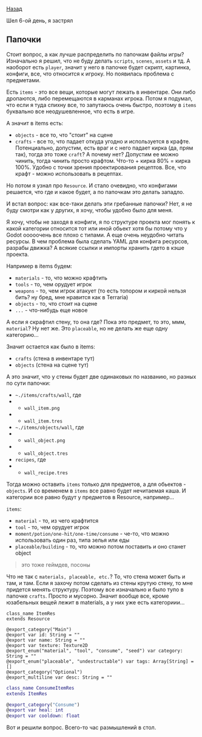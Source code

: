 [Назад](./README.md)

Шел 6-ой день, я застрял

## Папочки

Стоит вопрос, а как лучше распределить по папочкам файлы игры? Изначально я решил, что не буду делать `scripts`, `scenes`, `assets` и тд. А наоборот есть `player`, значит у него в папочке будет скрипт, картинка, конфиги, все, что относится к игроку. Но появилась проблема с предметами.

Есть `items` - это все вещи, которые могут лежать в инвентаре. Они либо дропаются, либо перемещаются в карманах игрока. Потом я подумал, что если я туда спихну все, то запутаюсь очень быстро, поэтому в `items` буквально все неодушевленное, что есть в игре.

А значит в items есть:

- `objects` - все то, что "стоит" на сцене
- `crafts` - все то, что падает откуда угодно и используется в крафте. Потенциально, допустим, есть враг и с него падает кирка (да, прям так), тогда это тоже `craft`? А почему нет? Допустим ее можно чинить, тогда чинить просто крафтом. Что-то + кирка 80% = кирка 100%. Удобно с точки зрения проектирования рецептов. Все, что крафт - можно использовать в рецептах.

Но потом я узнал про `Resource`. И стало очевидно, что конфигами решается, что где и какое будет, а по папочкам это делать западло.

И встал вопрос: как все-таки делать эти гребанные папочки? Нет, я не буду смотри как у других, я хочу, чтобы удобно было для меня.

Я хочу, чтобы не заходя в конфиги, я по структуре проекта мог понять к какой категории относится тот или иной обьект хотя бы потому что у Godot ооооочень все плохо с типами. А еще очень неудобно читать ресурсы. В чем проблема была сделать YAML для конфига ресурсов, разрабы движка? А всякие ссылки и импорты хранить гдето в кэше проекта.

Например в items будем:

- `materials` - то, что можно крафтить
- `tools` - то, чем орудует игрок
- `weapons` - то, чем игрок атакует (то есть топором и киркой нельзя бить? ну бред, мне нравится как в Terraria)
- `objects` - то, что стоит на сцене
- `...` - что-нибудь еще новое

А если я скрафтил стену, то она где? Пока это предмет, то это, ммм, `material`? Ну нет же. Это `placeable`, но не делать же еще одну категорию...

Значит остается как было в items:

- `crafts` (стена в инвентаре тут)
- `objects` (стена на сцене тут)

А это значит, что у стены будет две одинаковых по названию, но разных по сути папочки:

- `~./items/crafts/wall`, где
- - `wall_item.png`
- - `wall_item.tres`
- `~./items/objects/wall`, где
- - `wall_object.png`
- - `wall_object.tres`
- `recipes`, где
- - `wall_recipe.tres`

Тогда можно оставить `items` только для предметов, а для обьектов - `objects`. И со временем в `items` все равно будет нечитаемая каша. И категории все равно будут у предметов в Resource, например...

`items`:

- `material` - то, из чего крафтится
- `tool` - то, чем орудует игрок
- `moment/potion/one-hit/one-time/consume` - че-то, что можно использовать один раз, типа зелья или еды
- `placeable/building` - то, что можно потом поставить и оно станет object

> это тоже геймдев, посоны

Что не так с `materials, placeable, etc.`? То, что стена может быть и там, и там. Если я захочу потом сделать из стены крутую стену, то мне придется менять структуру. Поэтому все изначально и было тупо в папочке `crafts`. Просто и мусорно. Значит вообще все, кроме юзабельных вещей лежит в materials, а у них уже есть категориии...

```gdscript
class_name ItemRes
extends Resource

@export_category("Main")
@export var id: String = ""
@export var name: String = ""
@export var texture: Texture2D
@export_enum("material", "tool", "consume", "seed") var category: String = ""
@export_enum("placeable", "undestructable") var tags: Array[String] = []
@export_category("Optional")
@export_multiline var desc: String = ""
```

```gd
class_name ConsumeItemRes
extends ItemRes

@export_category("Consume")
@export var heal: int
@export var cooldown: float
```

Вот и решили вопрос. Всего-то час размышлений в стол.
